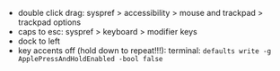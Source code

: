 * double click drag: syspref > accessibility > mouse and trackpad > trackpad options
* caps to esc: syspref > keyboard > modifier keys
* dock to left
* key accents off (hold down to repeat!!!): terminal: `defaults write -g ApplePressAndHoldEnabled -bool false`
